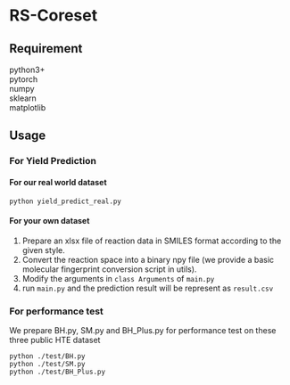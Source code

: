 # RS-Coreset

## Requirement
python3+  
pytorch  
numpy  
sklearn  
matplotlib  

## Usage

### For Yield Prediction

#### For our real world dataset

```
python yield_predict_real.py
```

#### For your own dataset
1. Prepare an xlsx file of reaction data in SMILES format according to the given style.
2. Convert the reaction space into a binary npy file (we provide a basic molecular fingerprint conversion script in utils).
3. Modify the arguments in `class Arguments` of `main.py`
4. run `main.py` and the prediction result will be represent as `result.csv`


### For performance test
We prepare BH.py, SM.py and BH_Plus.py for performance test on these three public HTE dataset
```
python ./test/BH.py
python ./test/SM.py
python ./test/BH_Plus.py
```
